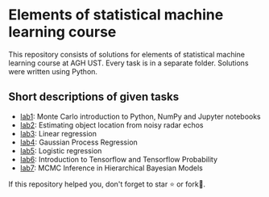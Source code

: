 # Elements of statistical machine learning course

This repository consists of solutions for elements of statistical machine learning course at AGH UST. Every task is in a separate folder. Solutions were written using Python.

## Short descriptions of given tasks

- [lab1](https://github.com/pklatka/elements-of-statistical-ml-course/tree/main/lab01.ipynb): Monte Carlo introduction to Python, NumPy and Jupyter notebooks
- [lab2](https://github.com/pklatka/elements-of-statistical-ml-course/tree/main/lab02.ipynb): Estimating object location from noisy radar echos
- [lab3](https://github.com/pklatka/elements-of-statistical-ml-course/tree/main/lab03.ipynb): Linear regression
- [lab4](https://github.com/pklatka/elements-of-statistical-ml-course/tree/main/lab04.ipynb): Gaussian Process Regression
- [lab5](https://github.com/pklatka/elements-of-statistical-ml-course/tree/main/lab05.ipynb): Logistic regression
- [lab6](https://github.com/pklatka/elements-of-statistical-ml-course/tree/main/lab06.ipynb): Introduction to Tensorflow and Tensorflow Probability
- [lab7](https://github.com/pklatka/elements-of-statistical-ml-course/tree/main/lab07.ipynb): MCMC Inference in Hierarchical Bayesian Models

If this repository helped you, don't forget to star ⭐️ or fork🍴.
